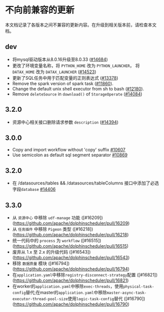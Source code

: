 # 不向前兼容的更新

本文档记录了各版本之间不兼容的更新内容。在升级到相关版本前，请检查本文档。

## dev

* 将mysql驱动版本从8.0.16升级至8.0.33 ([#14684](https://github.com/apache/dolphinscheduler/pull/14684))
* 更改了环境变量名称，将 `PYTHON_HOME` 改为 `PYTHON_LAUNCHER`， 将 `DATAX_HOME` 改为 `DATAX_LAUNCHER` ([#14523](https://github.com/apache/dolphinscheduler/pull/14523))
* 更新了SQL任务中用于匹配变量的正则表达式 ([#13378](https://github.com/apache/dolphinscheduler/pull/13378))
* Remove the spark version of spark task ([#11860](https://github.com/apache/dolphinscheduler/pull/11860)).
* Change the default unix shell executor from sh to bash ([#12180](https://github.com/apache/dolphinscheduler/pull/12180)).
* Remove `deleteSource` in `download()` of `StorageOperate` ([#14084](https://github.com/apache/dolphinscheduler/pull/14084))

## 3.2.0

* 资源中心相关接口删除请求参数 `description` ([#14394](https://github.com/apache/dolphinscheduler/pull/14394))

## 3.0.0

* Copy and import workflow without 'copy' suffix [#10607](https://github.com/apache/dolphinscheduler/pull/10607)
* Use semicolon as default sql segment separator [#10869](https://github.com/apache/dolphinscheduler/pull/10869)

## 3.2.0

* 在 /datasources/tables && /datasources/tableColumns 接口中添加了必选字段`database` [#14406](https://github.com/apache/dolphinscheduler/pull/14406)

## 3.3.0

* 从 `资源中心` 中移除 `udf-manage` 功能 ([#16209])(https://github.com/apache/dolphinscheduler/pull/16209)
* 从 `任务插件` 中移除 `Pigeon` 类型 ([#16218])(https://github.com/apache/dolphinscheduler/pull/16218)
* 统一代码中的 `process` 为 `workflow` ([#16515])(https://github.com/apache/dolphinscheduler/pull/16515)
* 废弃从 1.x 至 2.x 的升级代码  ([#16543])(https://github.com/apache/dolphinscheduler/pull/16543)
* 移除 `数据质量` 模块  ([#16794])(https://github.com/apache/dolphinscheduler/pull/16794)
* 在`application.yaml`中移除`registry-disconnect-strategy`配置 ([#16821])(https://github.com/apache/dolphinscheduler/pull/16821)
* 在worker的`application.yaml`中移除`exec-threads`，使用`physical-task-config`替代;在master的`application.yaml`中移除`master-async-task-executor-thread-pool-size`使用`logic-task-config`替代 ([#16790])(https://github.com/apache/dolphinscheduler/pull/16790)

